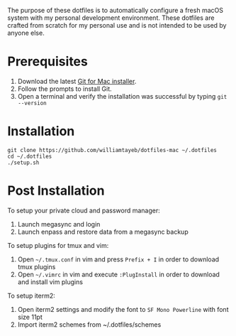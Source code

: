 The purpose of these dotfiles is to automatically configure a fresh macOS system with my personal development environment. These dotfiles are crafted from scratch for my personal use and is not intended to be used by anyone else.

# Prerequisites

1. Download the latest [Git for Mac installer](https://sourceforge.net/projects/git-osx-installer/files/).
2. Follow the prompts to install Git.
3. Open a terminal and verify the installation was successful by typing `git --version`

# Installation

```
git clone https://github.com/williamtayeb/dotfiles-mac ~/.dotfiles
cd ~/.dotfiles
./setup.sh
```

# Post Installation

To setup your private cloud and password manager:
1. Launch megasync and login
2. Launch enpass and restore data from a megasync backup

To setup plugins for tmux and vim:
1. Open `~/.tmux.conf` in vim and press `Prefix + I` in order to download tmux plugins
2. Open `~/.vimrc` in vim and execute `:PlugInstall` in order to download and install vim plugins

To setup iterm2:
1. Open iterm2 settings and modify the font to `SF Mono Powerline` with font size 11pt
2. Import iterm2 schemes from ~/.dotfiles/schemes
